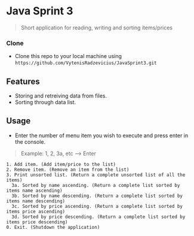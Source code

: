 # Java Sprint 3

> Short application for reading, writing and sorting items/prices

### Clone

- Clone this repo to your local machine using `https://github.com/VytenisRadzevicius/JavaSprint3.git`

## Features
- Storing and retreiving data from files.
- Sorting through data list.

## Usage
- Enter the number of menu item you wish to execute and press enter in the console.
> Example: 1, 2, 3a, etc --> Enter
```shell
1. Add item. (Add item/price to the list)
2. Remove item. (Remove an item from the list)
3. Print unsorted list. (Return a complete unsorted list of all the items)
  3a. Sorted by name ascending. (Return a complete list sorted by items name ascending)
  3b. Sorted by name descending. (Return a complete list sorted by items name descending)
  3c. Sorted by price ascending. (Return a complete list sorted by items price ascending)
  3d. Sorted by price descending. (Return a complete list sorted by items price descending)
0. Exit. (Shutdown the application)
```